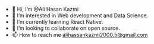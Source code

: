 - 👋 Hi, I’m @Ali Hasan Kazmi
- 👀 I’m interested in Web development and Data Science.
- 🌱 I’m currently learning React Native.
- 💞️ I’m looking to collaborate on open source.
- 📫 How to reach me alihassankazmi2000.5@gmail.com

<!---
Ali-Hasan-Kazmi-2000/Ali-Hasan-Kazmi-2000 is a ✨ special ✨ repository because its `README.md` (this file) appears on your GitHub profile.
You can click the Preview link to take a look at your changes.
--->
